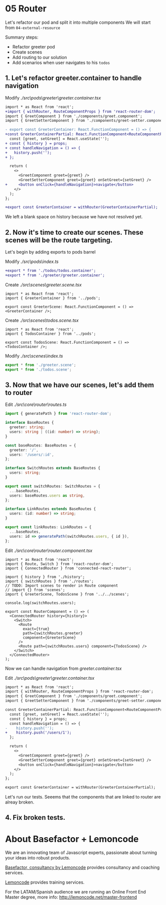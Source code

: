 # 05 Router

Let's refactor our pod and split it into multiple components
We will start from `04-external-resource`

Summary steps:

- Refactor greeter pod
- Create scenes
- Add routing to our solution
- Add scenarios when user navigates to his `todos`

## 1. Let's refactor greeter.container to handle navigation

Modify _./src\pods\greeter\greeter.container.tsx_

```diff
import * as React from 'react';
+import { withRouter, RouteComponentProps } from 'react-router-dom';
import { GreetComponent } from './components/greet.component';
import { GreetSetterComponent } from './components/greet-setter.component';

- export const GreeterContainer: React.FunctionComponent = () => {
+const GreeterContainerPartial: React.FunctionComponent<RouteComponentProps> = (props) => {
  const [greet, setGreet] = React.useState('');
+ const { history } = props;
+ const handleNavigation = () => {
+   history.push('');
+ };

  return (
    <>
      <GreetComponent greet={greet} />
      <GreetSetterComponent greet={greet} onSetGreet={setGreet} />
+     <button onClick={handleNavigation}>navigate</button>
    </>
  );
};

+export const GreeterContainer = withRouter(GreeterContainerPartial);

```

We left a blank space on history because we have not resolved yet.

## 2. Now it's time to create our scenes. These scenes will be the route targeting.

Let's begin by adding exports to pods barrel

Modify _./src\pods\index.ts_

```diff
+export * from './todos/todos.container';
+export * from './greeter/greeter.container';
```

Create _./src\scenes\greeter.scene.tsx_

```tsx
import * as React from 'react';
import { GreeterContainer } from '../pods';

export const GreeterScene: React.FunctionComponent = () => <GreeterContainer />;
```

Create _./src\scenes\todos.scene.tsx_

```tsx
import * as React from 'react';
import { TodosContainer } from '../pods';

export const TodosScene: React.FunctionComponent = () => <TodosContainer />;
```

Modify _./src\scenes\index.ts_

```ts
export * from './greeter.scene';
export * from './todos.scene';
```

## 3. Now that we have our scenes, let's add them to router

Edit _./src\core\router\routes.ts_

```ts
import { generatePath } from 'react-router-dom';

interface BaseRoutes {
  greeter: string;
  users: string | ((id: number) => string);
}

const baseRoutes: BaseRoutes = {
  greeter: '/',
  users: '/users/:id',
};

interface SwitchRoutes extends BaseRoutes {
  users: string;
}

export const switchRoutes: SwitchRoutes = {
  ...baseRoutes,
  users: baseRoutes.users as string,
};

interface LinkRoutes extends BaseRoutes {
  users: (id: number) => string;
}

export const linkRoutes: LinkRoutes = {
  ...baseRoutes,
  users: id => generatePath(switchRoutes.users, { id }),
};
```

Edit _./src\core\router\router.component.tsx_

```tsx
import * as React from 'react';
import { Route, Switch } from 'react-router-dom';
import { ConnectedRouter } from 'connected-react-router';

import { history } from './history';
import { switchRoutes } from './routes';
// TODO: Import scenes to render in Route component
// import {} from 'scenes';
import { GreeterScene, TodosScene } from '../../scenes';

console.log(switchRoutes.users);

export const RouterComponent = () => (
  <ConnectedRouter history={history}>
    <Switch>
      <Route
        exact={true}
        path={switchRoutes.greeter}
        component={GreeterScene}
      />
      <Route path={switchRoutes.users} component={TodosScene} />
    </Switch>
  </ConnectedRouter>
);
```

Now we can handle navigation from _greeter.container.tsx_

Edit _./src\pods\greeter\greeter.container.tsx_

```diff
import * as React from 'react';
import { withRouter, RouteComponentProps } from 'react-router-dom';
import { GreetComponent } from './components/greet.component';
import { GreetSetterComponent } from './components/greet-setter.component';

const GreeterContainerPartial: React.FunctionComponent<RouteComponentProps> = (props) => {
  const [greet, setGreet] = React.useState('');
  const { history } = props;
  const handleNavigation = () => {
-    history.push('');
+    history.push('/users/1');
  };

  return (
    <>
      <GreetComponent greet={greet} />
      <GreetSetterComponent greet={greet} onSetGreet={setGreet} />
      <button onClick={handleNavigation}>navigate</button>
    </>
  );
};

export const GreeterContainer = withRouter(GreeterContainerPartial);

```

Let's run our tests. Seeems that the components that are linked to router are alreay broken.

## 4. Fix broken tests.

# About Basefactor + Lemoncode

We are an innovating team of Javascript experts, passionate about turning your ideas into robust products.

[Basefactor, consultancy by Lemoncode](http://www.basefactor.com) provides consultancy and coaching services.

[Lemoncode](http://lemoncode.net/services/en/#en-home) provides training services.

For the LATAM/Spanish audience we are running an Online Front End Master degree, more info: http://lemoncode.net/master-frontend

